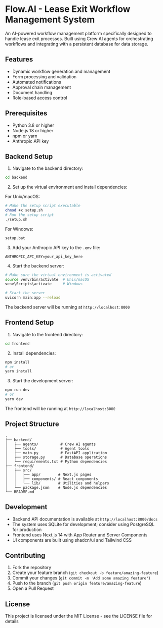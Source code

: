 # Flow.AI - Lease Exit Workflow Management System

An AI-powered workflow management platform specifically designed to handle lease exit processes. Built using Crew AI agents for orchestrating workflows and integrating with a persistent database for data storage.

## Features

- Dynamic workflow generation and management
- Form processing and validation
- Automated notifications
- Approval chain management
- Document handling
- Role-based access control

## Prerequisites

- Python 3.8 or higher
- Node.js 18 or higher
- npm or yarn
- Anthropic API key

## Backend Setup

1. Navigate to the backend directory:
```bash
cd backend
```

2. Set up the virtual environment and install dependencies:

For Unix/macOS:
```bash
# Make the setup script executable
chmod +x setup.sh
# Run the setup script
./setup.sh
```

For Windows:
```bash
setup.bat
```

3. Add your Anthropic API key to the `.env` file:
```
ANTHROPIC_API_KEY=your_api_key_here
```

4. Start the backend server:
```bash
# Make sure the virtual environment is activated
source venv/bin/activate  # Unix/macOS
venv\Scripts\activate     # Windows

# Start the server
uvicorn main:app --reload
```

The backend server will be running at `http://localhost:8000`

## Frontend Setup

1. Navigate to the frontend directory:
```bash
cd frontend
```

2. Install dependencies:
```bash
npm install
# or
yarn install
```

3. Start the development server:
```bash
npm run dev
# or
yarn dev
```

The frontend will be running at `http://localhost:3000`

## Project Structure

```
.
├── backend/
│   ├── agents/          # Crew AI agents
│   ├── tools/           # Agent tools
│   ├── main.py          # FastAPI application
│   ├── storage.py       # Database operations
│   └── requirements.txt # Python dependencies
├── frontend/
│   ├── src/
│   │   ├── app/        # Next.js pages
│   │   ├── components/ # React components
│   │   └── lib/        # Utilities and helpers
│   └── package.json    # Node.js dependencies
└── README.md
```

## Development

- Backend API documentation is available at `http://localhost:8000/docs`
- The system uses SQLite for development; consider using PostgreSQL for production
- Frontend uses Next.js 14 with App Router and Server Components
- UI components are built using shadcn/ui and Tailwind CSS

## Contributing

1. Fork the repository
2. Create your feature branch (`git checkout -b feature/amazing-feature`)
3. Commit your changes (`git commit -m 'Add some amazing feature'`)
4. Push to the branch (`git push origin feature/amazing-feature`)
5. Open a Pull Request

## License

This project is licensed under the MIT License - see the LICENSE file for details 